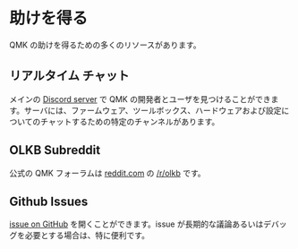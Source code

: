 # 助けを得る

QMK の助けを得るための多くのリソースがあります。

## リアルタイム チャット

メインの [Discord server](https://discord.gg/Uq7gcHh) で QMK の開発者とユーザを見つけることができます。サーバには、ファームウェア、ツールボックス、ハードウェアおよび設定についてのチャットするための特定のチャンネルがあります。

## OLKB Subreddit

公式の QMK フォーラムは [reddit.com](https://reddit.com) の [/r/olkb](https://reddit.com/r/olkb) です。

## Github Issues

[issue on GitHub](https://github.com/qmk/qmk_firmware/issues) を開くことができます。issue が長期的な議論あるいはデバッグを必要とする場合は、特に便利です。

